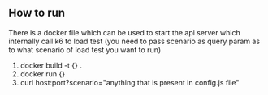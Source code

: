 ## How to run

There is a docker file which can be used to start the api server which internally call k6 to load test (you need to pass scenario as query param as to what scenario of load test you want to run)
1. docker build -t {} . 
2. docker run {}
3. curl host:port?scenario="anything that is present  in config.js file"
